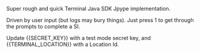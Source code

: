 Super rough and quick Terminal Java SDK Jpype implementation.

Driven by user input (but logs may bury things). Just press 1 to get through the prompts to complete a SI.

Update {{SECRET_KEY}} with a test mode secret key, and {{TERMINAL_LOCATION}} with a Location Id.
